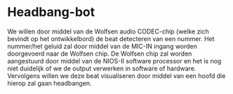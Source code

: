 # Headbang-bot

We willen door middel van de Wolfsen audio CODEC-chip (welke zich bevindt op het ontwikkelbord) de beat detecteren van een nummer. 
Het nummer/het geluid zal door middel van de MIC-IN ingang worden doorgevoerd naar de Wolfsen chip. 
De Wolfsen chip zal worden aangestuurd door middel van de NIOS-II software processor en het is nog niet duidelijk of we de output verwerken in software of hardware. 
Vervolgens willen we deze beat visualiseren door middel van een hoofd die hierop zal gaan headbangen. 
